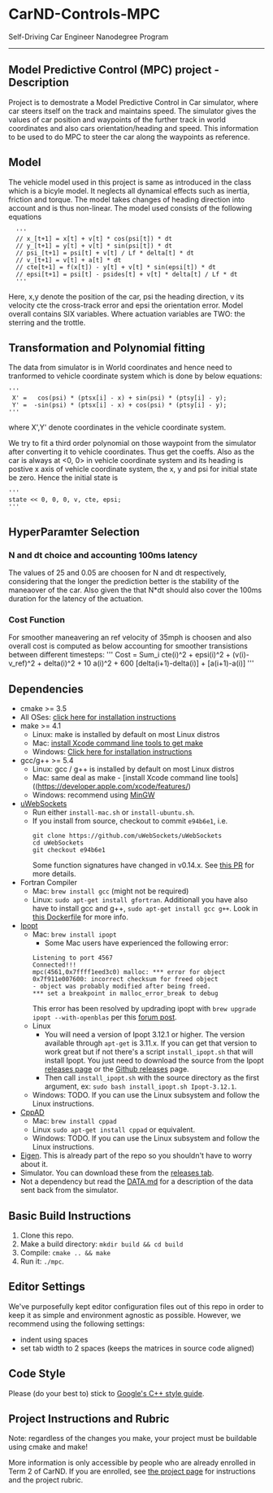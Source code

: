 # CarND-Controls-MPC
Self-Driving Car Engineer Nanodegree Program

---
## Model Predictive Control (MPC) project - Description

Project is to demostrate a Model Predictive Control in Car simulator, where car steers itself on the track and maintains speed. The simulator gives the values of car position and waypoints of the further track in world coordinates and also cars orientation/heading and speed. This information to be used to do MPC to steer the car along the waypoints as reference.

## Model

The vehicle model used in this project is same as introduced in the class which is a bicyle model. It neglects all dynamical effects such as inertia, friction and torque. The model takes changes of heading direction into account and is thus non-linear. The model used consists of the following equations

      '''
      // x_[t+1] = x[t] + v[t] * cos(psi[t]) * dt
      // y_[t+1] = y[t] + v[t] * sin(psi[t]) * dt
      // psi_[t+1] = psi[t] + v[t] / Lf * delta[t] * dt
      // v_[t+1] = v[t] + a[t] * dt
      // cte[t+1] = f(x[t]) - y[t] + v[t] * sin(epsi[t]) * dt
      // epsi[t+1] = psi[t] - psides[t] + v[t] * delta[t] / Lf * dt
      '''

Here, x,y denote the position of the car, psi the heading direction, v its velocity cte the cross-track error and epsi the orientation error. Model overall contains SIX variables. Where actuation variables are TWO:  the sterring and the trottle.

## Transformation and Polynomial fitting

The data from simulator is in World coordinates and hence need to tranformed to vehicle coordinate system which is done by below equations:

	'''
	 X' =   cos(psi) * (ptsx[i] - x) + sin(psi) * (ptsy[i] - y);
	 Y' =  -sin(psi) * (ptsx[i] - x) + cos(psi) * (ptsy[i] - y);
	'''

where X',Y' denote coordinates in the vehicle coordinate system.

We try to fit a third order polynomial on those waypoint from the simulator after converting it to vehicle coordinates. Thus get the coeffs. Also as the car is always at <0, 0> in vehicle coordinate system and its heading is postive x axis of vehicle coordinate system, the x, y and psi for initial state be zero. Hence the initial state is

	'''
	state << 0, 0, 0, v, cte, epsi;
	'''

## HyperParamter Selection

### N and dt choice and accounting 100ms latency
The values of 25 and 0.05 are choosen for N and dt respectively, considering that the longer the prediction better is the stability of the maneaover of the car. Also given the that N*dt should also cover the 100ms duration for the latency of the actuation.

### Cost Function
For smoother maneavering an ref velocity of 35mph is choosen and also overall cost is computed as below accounting for smoother transistions between different timesteps:
	'''
Cost  = Sum_i cte(i)^2
              + epsi(i)^2
              + (v(i)-v_ref)^2 + delta(i)^2
              + 10 a(i)^2
              + 600 [delta(i+1)-delta(i)]
              + [a(i+1)-a(i)]
	'''








## Dependencies

* cmake >= 3.5
 * All OSes: [click here for installation instructions](https://cmake.org/install/)
* make >= 4.1
  * Linux: make is installed by default on most Linux distros
  * Mac: [install Xcode command line tools to get make](https://developer.apple.com/xcode/features/)
  * Windows: [Click here for installation instructions](http://gnuwin32.sourceforge.net/packages/make.htm)
* gcc/g++ >= 5.4
  * Linux: gcc / g++ is installed by default on most Linux distros
  * Mac: same deal as make - [install Xcode command line tools]((https://developer.apple.com/xcode/features/)
  * Windows: recommend using [MinGW](http://www.mingw.org/)
* [uWebSockets](https://github.com/uWebSockets/uWebSockets)
  * Run either `install-mac.sh` or `install-ubuntu.sh`.
  * If you install from source, checkout to commit `e94b6e1`, i.e.
    ```
    git clone https://github.com/uWebSockets/uWebSockets
    cd uWebSockets
    git checkout e94b6e1
    ```
    Some function signatures have changed in v0.14.x. See [this PR](https://github.com/udacity/CarND-MPC-Project/pull/3) for more details.
* Fortran Compiler
  * Mac: `brew install gcc` (might not be required)
  * Linux: `sudo apt-get install gfortran`. Additionall you have also have to install gcc and g++, `sudo apt-get install gcc g++`. Look in [this Dockerfile](https://github.com/udacity/CarND-MPC-Quizzes/blob/master/Dockerfile) for more info.
* [Ipopt](https://projects.coin-or.org/Ipopt)
  * Mac: `brew install ipopt`
       +  Some Mac users have experienced the following error:
       ```
       Listening to port 4567
       Connected!!!
       mpc(4561,0x7ffff1eed3c0) malloc: *** error for object 0x7f911e007600: incorrect checksum for freed object
       - object was probably modified after being freed.
       *** set a breakpoint in malloc_error_break to debug
       ```
       This error has been resolved by updrading ipopt with
       ```brew upgrade ipopt --with-openblas```
       per this [forum post](https://discussions.udacity.com/t/incorrect-checksum-for-freed-object/313433/19).
  * Linux
    * You will need a version of Ipopt 3.12.1 or higher. The version available through `apt-get` is 3.11.x. If you can get that version to work great but if not there's a script `install_ipopt.sh` that will install Ipopt. You just need to download the source from the Ipopt [releases page](https://www.coin-or.org/download/source/Ipopt/) or the [Github releases](https://github.com/coin-or/Ipopt/releases) page.
    * Then call `install_ipopt.sh` with the source directory as the first argument, ex: `sudo bash install_ipopt.sh Ipopt-3.12.1`.
  * Windows: TODO. If you can use the Linux subsystem and follow the Linux instructions.
* [CppAD](https://www.coin-or.org/CppAD/)
  * Mac: `brew install cppad`
  * Linux `sudo apt-get install cppad` or equivalent.
  * Windows: TODO. If you can use the Linux subsystem and follow the Linux instructions.
* [Eigen](http://eigen.tuxfamily.org/index.php?title=Main_Page). This is already part of the repo so you shouldn't have to worry about it.
* Simulator. You can download these from the [releases tab](https://github.com/udacity/self-driving-car-sim/releases).
* Not a dependency but read the [DATA.md](./DATA.md) for a description of the data sent back from the simulator.


## Basic Build Instructions


1. Clone this repo.
2. Make a build directory: `mkdir build && cd build`
3. Compile: `cmake .. && make`
4. Run it: `./mpc`.


## Editor Settings

We've purposefully kept editor configuration files out of this repo in order to
keep it as simple and environment agnostic as possible. However, we recommend
using the following settings:

* indent using spaces
* set tab width to 2 spaces (keeps the matrices in source code aligned)

## Code Style

Please (do your best to) stick to [Google's C++ style guide](https://google.github.io/styleguide/cppguide.html).

## Project Instructions and Rubric

Note: regardless of the changes you make, your project must be buildable using
cmake and make!

More information is only accessible by people who are already enrolled in Term 2
of CarND. If you are enrolled, see [the project page](https://classroom.udacity.com/nanodegrees/nd013/parts/40f38239-66b6-46ec-ae68-03afd8a601c8/modules/f1820894-8322-4bb3-81aa-b26b3c6dcbaf/lessons/b1ff3be0-c904-438e-aad3-2b5379f0e0c3/concepts/1a2255a0-e23c-44cf-8d41-39b8a3c8264a)
for instructions and the project rubric.

